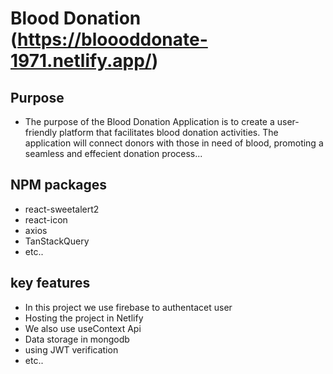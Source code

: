 # Blood Donation (https://bloooddonate-1971.netlify.app/)
 
## Purpose 
- The purpose of the Blood Donation Application is to create a user-friendly platform that
facilitates blood donation activities. The application will connect donors with those in
need of blood, promoting a seamless and effecient donation process...

##  NPM packages

- react-sweetalert2
- react-icon
- axios
- TanStackQuery
- etc..

## key features
- In this project we use firebase to authentacet user
- Hosting the project in Netlify
- We also use useContext Api
- Data storage in mongodb
- using JWT verification
- etc..
